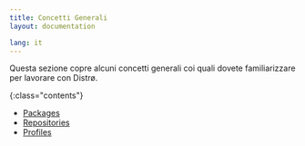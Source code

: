 ```yaml
---
title: Concetti Generali
layout: documentation

lang: it
---
```


Questa sezione copre alcuni concetti generali coi quali dovete familiarizzare per lavorare con Distrø.

{:class="contents"}
+ [Packages](/docs/en/general-concepts/packages.html)
+ [Repositories](/docs/en/general-concepts/repositories.html)
+ [Profiles](/docs/en/general-concepts/profiles.html)
